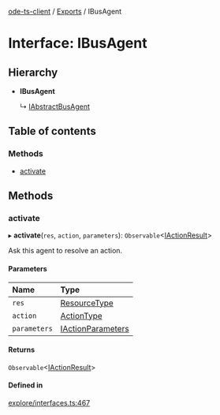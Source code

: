 [ode-ts-client](../README.md) / [Exports](../modules.md) / IBusAgent

# Interface: IBusAgent

## Hierarchy

- **IBusAgent**

  ↳ [IAbstractBusAgent](iabstractbusagent.md)

## Table of contents

### Methods

- [activate](ibusagent.md#activate)

## Methods

### activate

▸ **activate**(`res`, `action`, `parameters`): `Observable`<[IActionResult](iactionresult.md)\>

Ask this agent to resolve an action.

#### Parameters

| Name | Type |
| :------ | :------ |
| `res` | [ResourceType](../modules.md#resourcetype) |
| `action` | [ActionType](../modules.md#actiontype) |
| `parameters` | [IActionParameters](iactionparameters.md) |

#### Returns

`Observable`<[IActionResult](iactionresult.md)\>

#### Defined in

[explore/interfaces.ts:467](https://github.com/opendigitaleducation/infrontexplore/blob/9b53f59/src/ts/explore/interfaces.ts#L467)
